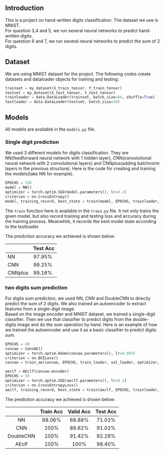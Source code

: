 ## Introduction
This is a project on hand-written digits classification. The dataset we use is MNIST.  
For question 3,4 and 5, we run several neural networks to predict hand-written digits.  
For question 6 and 7, we run several neural networks to predict the sum of 2 digits.  


## Dataset
We are using MNIST dataset for the project. The following codes create datasets and 
dataloader objects for training and testing:


```python
trainset = my_dataset(X_train_tensor, Y_train_tensor)
testset = my_dataset(X_test_tensor, Y_test_tensor)
trainloader = data.DataLoader(trainset, batch_size=64, shuffle=True)
testloader = data.DataLoader(testset, batch_size=20)
```



## Models
All models are available in the `models.py` file.
### Single digit prediction
We used 3 different models for digits classification. They are NN(feedforward neural network 
with 1 hidden layer), CNN(convolutional neural network with 2 convolutional layers) and 
CNNplus(adding batchnorm layers in the previous structure). Here is the code for creating and
training the models(take NN for example).

```python
EPOCHS = 150
model = NN()  
optimizer = torch.optim.SGD(model.parameters(), lr=0.1)  
criterion = nn.CrossEntropy()  
model, training_record, best_state = train(model, EPOCHS, trainloader, testloader, optimizer, criterion)
```

The `train` function here is available in the `train.py` file. It not only trains the given model, but also record training and testing loss and 
accuracy during the training process. Meanwhile, it records the best model state according to the testloader.

The prediction accuracy we achieved is shown below:

|         | Test Acc |
|---------|----------|
| NN      | 97.95%   |
| CNN     | 99.25%   |
| CNNplus | 99.16%   |


### two digits sum prediction
For digits sum prediction, we used NN, CNN and DoubleCNN to directly predict the sum of 2 digits. We also 
trained an autoencoder to extract features from a single-digit image.  
Based on the image encoder and MNIST 
dataset, we trained a single-digit classifier. Then we use that classifier to predict digits from the double-
digits image and do the sum operation by hand. Here is an example of how we trained the autoencoder and use it as
a basic classifier to predict digits sum.

```python
EPOCHS = 40
convae = ConvAE()
optimizer = torch.optim.Adam(convae.parameters(), lr=0.003)
criterion = nn.BCELoss()
convae = train_ae(convae, EPOCHS, train_loader, val_loader, optimizer, criterion).cpu()

aeclf = AEclf(convae.encoder)
EPOCHS = 50
optimizer = torch.optim.SGD(aeclf.parameters(), lr=0.1)
criterion = nn.CrossEntropyLoss()
aeclf, training_record, best_state = train(aeclf, EPOCHS, trainloader, testloader, optimizer, criterion)
```

The prediction accuracy we achieved is shown below:

|           | Train Acc | Valid Acc | Test Acc |
|:---------:|:---------:|:---------:|:--------:|
|    NN     |  98.06%   |  68.88%   |  71.02%  |
|    CNN    |   100%    |  89.62%   |  91.02%  |
| DoubleCNN |   100%    |  91.42%   |  92.28%  |
|   AEclf   |   100%    |   100%    |  98.40%  |
